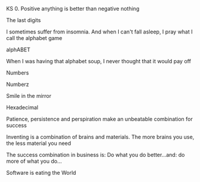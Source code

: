 KS 0. Positive anything is better than negative nothing



The last digits

I sometimes suffer from insomnia. And when I can't fall asleep, I pray what I call the alphabet game

alphABET

When I was having that alphabet soup, I never thought that it would pay off

Numbers

Numberz

Smile in the mirror

Hexadecimal

Patience, persistence and perspiration make an unbeatable combination for success

Inventing is a combination of brains and materials. The more brains you use, the less material you need

The success combination in business is: Do what you do better...and: do more of what you do...

Software is eating the World
